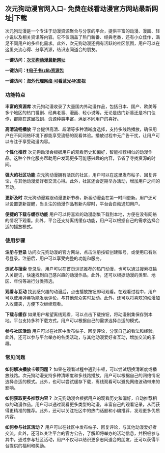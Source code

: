 <h2>次元狗动漫官网入口- 免费在线看动漫官方网站最新网址|下载</h2>
<p>次元狗动漫是一个专注于动漫资源聚合与分享的平台，提供丰富的动漫、漫画、轻小说以及相关资讯等内容。它不仅涵盖了热门新番、经典老番，还有小众佳作，满足不同用户的多样化需求。此外，次元狗动漫还拥有活跃的社区氛围，用户可以在这里交流心得、分享资源，结识志同道合的朋友。</p>
<p><strong>一键访问：</strong><a href="https://www.xxsnav.com/sites/1623.html"><strong>次元狗动漫最新网址</strong></a></p>
<p><strong>一键访问：</strong><a href="https://pan.quark.cn/s/97703bfac418"><strong>⏬电子书/zlib资源包</strong></a></p>
<p><strong>一键访问：</strong><a href="http://ip.harmonylink.net/share/e82025"><strong>海外代理网络·可看蓝光4K影视</strong></a></p>
<h3><strong>功能特点</strong></h3>
<p><strong>丰富的资源库</strong> 次元狗动漫收录了大量国内外动漫作品，包括日本、国产、欧美等多个地区的热门番剧、经典老番、漫画、轻小说等。无论是热门新番还是冷门佳作，都能在这里找到，资源种类丰富，满足不同用户的喜好。</p>
<p><strong>高清流畅播放</strong> 平台提供高清、超清等多种清晰度选择，支持多线路播放，确保用户在不同网络环境下都能享受流畅的观看体验。播放过程中无广告干扰，让用户可以专注于享受动漫内容。</p>
<p><strong>个性化推荐</strong> 次元狗动漫会根据用户的观看历史和偏好，智能推荐相似的动漫作品。这种个性化服务帮助用户发现更多可能感兴趣的内容，节省了寻找资源的时间。</p>
<p><strong>强大的社区功能</strong> 次元狗动漫拥有活跃的社区，用户可以在这里发布帖子、回复评论，与其他动漫爱好者交流心得。此外，社区还会定期举办活动，增加用户之间的互动。</p>
<p><strong>更新及时</strong> 次元狗动漫紧跟动漫更新节奏，新番动漫会在第一时间更新。用户还可以设置更新提醒，当关注的动漫作品有新内容时，平台会自动通知用户。</p>
<p><strong>便捷的下载与缓存功能</strong> 用户可以将喜欢的动漫剧集下载到本地，方便在没有网络的情况下观看。此外，平台还支持离线缓存功能，用户可以根据自己的需求选择合适的播放模式。</p>
<h3><strong>使用步骤</strong></h3>
<p><strong>注册与登录</strong> 访问次元狗动漫的官方网站，点击注册按钮创建账号，或使用已有账号登录。注册后，用户可以享受完整的功能和服务。</p>
<p><strong>浏览与搜索</strong> 登录后，用户可以在首页浏览推荐的热门动漫，也可以通过搜索框输入关键词，快速找到自己感兴趣的动漫作品。此外，还可以根据动漫的类型、地区、年份等进行分类筛选。</p>
<p><strong>观看与互动</strong> 找到感兴趣的动漫后，点击播放按钮即可观看。在观看过程中，用户可以使用弹幕功能发表评论，与其他观众实时互动。此外，还可以将喜欢的动漫加入收藏夹，方便下次继续观看。</p>
<p><strong>下载与缓存</strong> 如果用户希望离线观看，可以点击下载按钮，将动漫剧集保存到本地。平台支持多种下载方式，用户可以根据自己的需求选择合适的模式。</p>
<p><strong>参与社区活动</strong> 用户可以在社区中发布帖子、回复评论，分享自己的看法和经验。此外，还可以参与平台举办的各类活动，与其他动漫爱好者互动，增加交流的乐趣。</p>
<h3><strong>常见问题</strong></h3>
<p><strong>如何解决播放卡顿问题？</strong> 如果在观看过程中遇到卡顿，可以尝试切换清晰度或播放线路。次元狗动漫支持多种清晰度和多线路播放，用户可以根据自己的网络情况选择合适的模式。此外，也可以尝试缓存下载，离线观看可以避免网络波动带来的影响。</p>
<p><strong>如何获取更多推荐内容？</strong> 次元狗动漫会根据用户的观看历史和偏好，自动推荐相似的动漫作品。用户可以通过观看更多类型的动漫，丰富自己的观看记录，从而获得更精准的推荐。此外，还可以关注社区中的热门话题和小编推荐，发现更多优质内容。</p>
<p><strong>如何参与社区活动？</strong> 用户可以在社区中发布帖子、回复评论，与其他动漫爱好者交流。此外，还可以关注平台的官方公告，了解即将举办的活动信息，并积极参与其中。通过参与社区活动，用户不仅可以结识更多志同道合的朋友，还可以获得平台提供的福利和奖励。</p>
